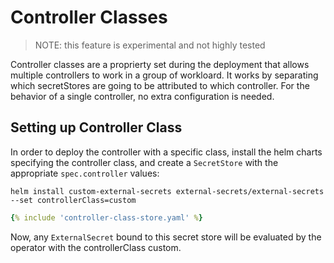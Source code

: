 # Controller Classes

> NOTE: this feature is experimental and not highly tested

Controller classes are a proprierty set during the deployment that allows multiple controllers to work in a group of workloard. It works by separating which secretStores are going to be attributed to which controller. For the behavior of a single controller, no extra configuration is needed.

## Setting up Controller Class

In order to deploy the controller with a specific class, install the helm charts specifying the controller class, and create a `SecretStore` with the appropriate `spec.controller` values:
```
helm install custom-external-secrets external-secrets/external-secrets --set controllerClass=custom
```
``` yaml
{% include 'controller-class-store.yaml' %}
```

Now, any `ExternalSecret` bound to this secret store will be evaluated by the operator with the controllerClass custom.